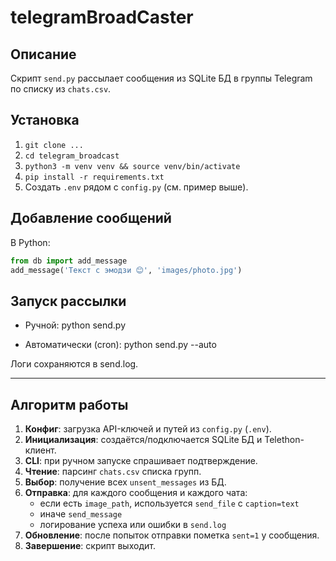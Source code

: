 # telegramBroadCaster

## Описание
Скрипт `send.py` рассылает сообщения из SQLite БД в группы Telegram по списку из `chats.csv`.

## Установка
1. `git clone ...`
2. `cd telegram_broadcast`
3. `python3 -m venv venv && source venv/bin/activate`
4. `pip install -r requirements.txt`
5. Создать `.env` рядом с `config.py` (см. пример выше).

## Добавление сообщений
В Python:
```python
from db import add_message
add_message('Текст с эмодзи 😊', 'images/photo.jpg')
```

## Запуск рассылки

- Ручной: python send.py

- Автоматически (cron): python send.py --auto

Логи сохраняются в send.log.

---
## Алгоритм работы
1. **Конфиг**: загрузка API-ключей и путей из `config.py` (`.env`).
2. **Инициализация**: создаётся/подключается SQLite БД и Telethon-клиент.
3. **CLI**: при ручном запуске спрашивает подтверждение.
4. **Чтение**: парсинг `chats.csv` списка групп.
5. **Выбор**: получение всех `unsent_messages` из БД.
6. **Отправка**: для каждого сообщения и каждого чата:
   - если есть `image_path`, используется `send_file` с `caption=text`
   - иначе `send_message`
   - логирование успеха или ошибки в `send.log`
7. **Обновление**: после попыток отправки пометка `sent=1` у сообщения.
8. **Завершение**: скрипт выходит.